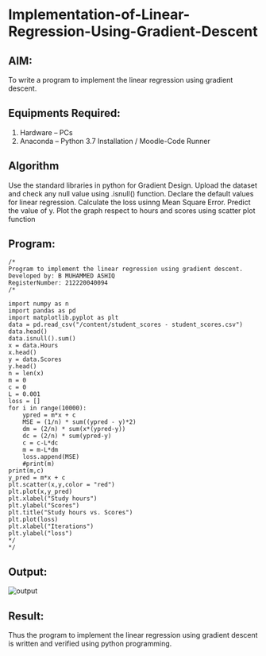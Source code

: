 # Implementation-of-Linear-Regression-Using-Gradient-Descent

## AIM:
To write a program to implement the linear regression using gradient descent.

## Equipments Required:
1. Hardware – PCs
2. Anaconda – Python 3.7 Installation / Moodle-Code Runner

## Algorithm
Use the standard libraries in python for Gradient Design.
Upload the dataset and check any null value using .isnull() function.
Declare the default values for linear regression.
Calculate the loss usinng Mean Square Error.
Predict the value of y.
Plot the graph respect to hours and scores using scatter plot function

## Program:
```
/*
Program to implement the linear regression using gradient descent.
Developed by: B MUHAMMED ASHIQ
RegisterNumber: 212220040094
/*

import numpy as n
import pandas as pd
import matplotlib.pyplot as plt
data = pd.read_csv("/content/student_scores - student_scores.csv")
data.head()
data.isnull().sum()
x = data.Hours
x.head()
y = data.Scores
y.head()
n = len(x)
m = 0
c = 0
L = 0.001
loss = []
for i in range(10000):
    ypred = m*x + c
    MSE = (1/n) * sum((ypred - y)*2)
    dm = (2/n) * sum(x*(ypred-y))
    dc = (2/n) * sum(ypred-y)
    c = c-L*dc
    m = m-L*dm
    loss.append(MSE)
    #print(m)
print(m,c)
y_pred = m*x + c
plt.scatter(x,y,color = "red")
plt.plot(x,y_pred)
plt.xlabel("Study hours")
plt.ylabel("Scores")
plt.title("Study hours vs. Scores")
plt.plot(loss)
plt.xlabel("Iterations")
plt.ylabel("loss")
*/
*/
```

## Output:
![output](https://user-images.githubusercontent.com/104640895/165984866-a6906b9e-fcee-4ef5-85d2-7f62199edb47.jpg)



## Result:
Thus the program to implement the linear regression using gradient descent is written and verified using python programming.
